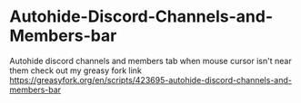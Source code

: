 # Autohide-Discord-Channels-and-Members-bar
Autohide discord channels and members tab when mouse cursor isn't near them
check out my greasy fork link https://greasyfork.org/en/scripts/423695-autohide-discord-channels-and-members-bar
